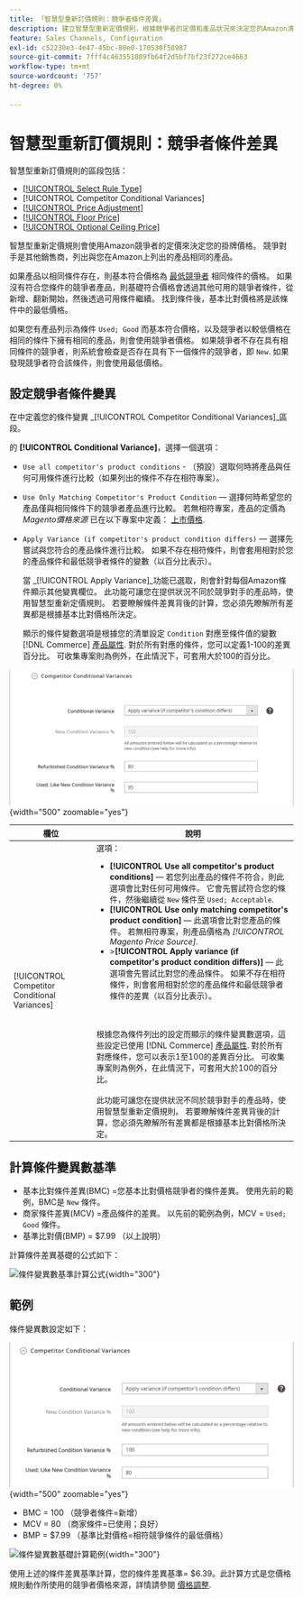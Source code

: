 ```yaml
---
title: 「智慧型重新訂價規則：競爭者條件差異」
description: 建立智慧型重新定價規則，根據競爭者的定價和產品狀況來決定您的Amazon清單價格。
feature: Sales Channels, Configuration
exl-id: c52230e3-4e47-45bc-80e0-170530f58987
source-git-commit: 7fff4c463551089fb64f2d5bf7bf23f272ce4663
workflow-type: tm+mt
source-wordcount: '757'
ht-degree: 0%

---
```


# 智慧型重新訂價規則：競爭者條件差異

智慧型重新訂價規則的區段包括：

- [[!UICONTROL Select Rule Type]](./intelligent-repricing-rules.md)
- [!UICONTROL Competitor Conditional Variances]
- [[!UICONTROL Price Adjustment]](./price-adjustment.md)
- [[!UICONTROL Floor Price]](./floor-price.md)
- [[!UICONTROL Optional Ceiling Price]](./optional-ceiling-price.md)

智慧型重新定價規則會使用Amazon競爭者的定價來決定您的掛牌價格。 競爭對手是其他銷售商，列出與您在Amazon上列出的產品相同的產品。

如果產品以相同條件存在，則基本符合價格為 [最低競爭者](./lowest-competitor-pricing.md) 相同條件的價格。 如果沒有符合您條件的競爭者產品，則基礎符合價格會透過其他可用的競爭者條件，從新增、翻新開始，然後透過可用條件繼續。 找到條件後，基本比對價格將是該條件中的最低價格。

如果您有產品列示為條件 `Used; Good` 而基本符合價格，以及競爭者以較低價格在相同的條件下擁有相同的產品，則會使用競爭者價格。 如果競爭者不存在具有相同條件的競爭者，則系統會檢查是否存在具有下一個條件的競爭者，即 `New`. 如果發現競爭者符合該條件，則會使用最低價格。

## 設定競爭者條件變異

在中定義您的條件變異 _[!UICONTROL Competitor Conditional Variances]_區段。

的 **[!UICONTROL Conditional Variance]**，選擇一個選項：

- `Use all competitor's product conditions` - （預設）選取何時將產品與任何可用條件進行比較（如果列出的條件不存在相符專案）。

- `Use Only Matching Competitor's Product Condition`  — 選擇何時希望您的產品僅與相同條件下的競爭者產品進行比較。 若無相符專案，產品的定價為 _Magento價格來源_ 已在以下專案中定義： [上市價格](./listing-price.md).

- `Apply Variance (if competitor's product condition differs)`  — 選擇先嘗試與您符合的產品條件進行比較。 如果不存在相符條件，則會套用相對於您的產品條件和最低競爭者條件的變數（以百分比表示）。

  當 _[!UICONTROL Apply Variance]_功能已選取，則會針對每個Amazon條件顯示其他變異欄位。 此功能可讓您在提供狀況不同於競爭對手的產品時，使用智慧型重新定價規則。 若要瞭解條件差異背後的計算，您必須先瞭解所有差異都是根據基本比對價格所決定。

  顯示的條件變數選項是根據您的清單設定 `Condition` 對應至條件值的變數 [!DNL Commerce] [產品屬性](https://experienceleague.adobe.com/docs/commerce-admin/catalog/product-attributes/product-attributes.html). 對於所有對應的條件，您可以定義1-100的差異百分比。 可收集專案則為例外，在此情況下，可套用大於100的百分比。

![智慧型重新訂價規則 — 競爭者條件差異](assets/amazon-competitor-cond-variances.png){width="500" zoomable="yes"}

| 欄位 | 說明 |
|-----------------------------------------------|------------------------------------------------------------------------------------------------------------------------------------------------------------------------------------------------------------------------------------------------------------------------------------------------------------------------------------------------------------------------------------------------------------------------------------------------------------------------------------------------------------------------------------------------------------------------------------------------------------------------------------------------------------------------------------------------------------------------------------------------------------------------------------------------------------------------------------------------------------------------------------------------------------------------------------------------------------------------------------------------------------------------------------------------------------------------------------------------------------------------------------------------------------------------------------------------------------------------------------------------------------------------------------------------------------------------------------------------------------------------------------------------------------------------------------------------------------------------------------------------------------------------------------------------------------------------------------------------------------------------------------------------|
| [!UICONTROL Competitor Conditional Variances] | 選項： <ul><li>**[!UICONTROL Use all competitor's product conditions]**  — 若您列出產品的條件不符合，則此選項會比對任何可用條件。 它會先嘗試符合您的條件，然後繼續從 `New` 條件至 `Used; Acceptable`.</li><li>**[!UICONTROL Use only matching competitor's product condition]**  — 此選項會比對您產品的條件。 若無相符專案，則產品價格為 _[!UICONTROL Magento Price Source]_.</li><li>>**[!UICONTROL Apply variance (if competitor's product condition differs)]**  — 此選項會先嘗試比對您的產品條件。 如果不存在相符條件，則會套用相對於您的產品條件和最低競爭者條件的差異（以百分比表示）。</li></ul><br><br>根據您為條件列出的設定而顯示的條件變異數選項，這些設定已使用 [!DNL Commerce] [產品屬性](https://experienceleague.adobe.com/docs/commerce-admin/catalog/product-attributes/product-attributes.html). 對於所有對應條件，您可以表示1至100的差異百分比。 可收集專案則為例外，在此情況下，可套用大於100的百分比。<br><br>此功能可讓您在提供狀況不同於競爭對手的產品時，使用智慧型重新定價規則。 若要瞭解條件差異背後的計算，您必須先瞭解所有差異都是根據基本比對價格所決定。 |

## 計算條件變異數基準

- 基本比對條件差異(BMC) =您基本比對價格競爭者的條件差異。 使用先前的範例，BMC是 `New` 條件。
- 商家條件差異(MCV) =產品條件的差異。 以先前的範例為例，MCV = `Used; Good` 條件。
- 基準比對價(BMP) = $7.99 （以上說明）

計算條件差異基礎的公式如下：

![條件變異數基準計算公式](assets/amazon-cond-variance-calc-1.png){width="300"}

## 範例

條件變異數設定如下：

![條件變異數設定範例](assets/amazon-cond-variances.png){width="500" zoomable="yes"}

- BMC = 100 （競爭者條件=新增）
- MCV = 80 （商家條件=已使用；良好）
- BMP = $7.99 （基準比對價格=相符競爭條件的最低價格）

![條件變異數基礎計算範例](assets/amazon-cond-variance-calc-2.png){width="300"}

使用上述的條件差異基準計算，您的條件差異基準= $6.39。此計算方式是您價格規則動作所使用的競爭者價格來源，詳情請參閱 [價格調整](./price-adjustment.md).
